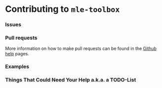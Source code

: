# Contributing to `mle-toolbox`

### Issues

### Pull requests

More information on how to make pull requests can be found in the
[Github help](https://docs.github.com/en/github/collaborating-with-issues-and-pull-requests/creating-a-pull-request) pages.

### Examples

### Things That Could Need Your Help a.k.a. a TODO-List
